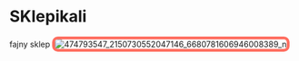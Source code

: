 # SKlepikali
fajny sklep
![474793547_2150730552047146_6680781606946008389_n](https://github.com/user-attachments/assets/596084ce-51c0-45c5-a2b7-7c3b5217e141)

<html lang="pl">
<head>
    <meta charset="UTF-8">
    <meta name="viewport" content="width=device-width, initial-scale=1.0">
    <title>Sklep - Lokalizacja</title>
    <style>
        @import url('https://fonts.googleapis.com/css2?family=Lobster&display=swap');
        
        body {
            display: flex;
            flex-direction: column;
            justify-content: center;
            align-items: center;
            height: 100vh;
            margin: 0;
            background-color: #fae3e3; /* Beżowo-różowe tło */
            background-image: url('walentynkowe-tlo.png'); /* Motyw serduszek */
            background-size: cover;
            background-position: center;
            text-align: center;
            font-family: 'Lobster', cursive;
        }
        .side-images {
            position: absolute;
            top: 0;
            bottom: 0;
            width: 150px;
            background-size: contain;
            background-repeat: no-repeat;
        }
        .left-side {
            left: 0;
            background-image: url('serduszka-lewe.png'); /* Obraz serduszek po lewej stronie */
        }
        .right-side {
            right: 0;
            background-image: url('serduszka-prawe.png'); /* Obraz serduszek po prawej stronie */
        }
         img {
            max-width: 90%;
            height: auto;
            border-radius: 10px;
            border: 5px solid #ff6f61; /* Czerwona ramka */
        }
      
        a {
            display: block;
            margin-top: 20px;
            font-size: 24px;
            text-decoration: none;
            color: #ff3b3b;
            font-weight: bold;
            background: #fff0f0;
            padding: 10px 20px;
            border-radius: 15px;
            box-shadow: 2px 2px 5px rgba(0, 0, 0, 0.2);
    font-size: 24px; /* Większy tekst linku */
    font-weight: bold; /* Pogrubienie */

        }
        a:hover {
            background: #ff6f61;
            color: white;
       .static-text {
            margin-top: 50px;
            font-size: 50px;
            color: #d10056;
            font-family: 'Lobster', cursive;
            font-weight: bold;
            text-shadow: 2px 2px 5px rgba(0, 0, 0, 0.2);
        }
    
    </style>
  
</head>
<body>
    <div class="side-images left-side"></div>
    <div class="side-images right-side"></div>
    <a href="https://www.google.com/maps/place//data=!4m2!3m1!1s0x473d2da806df8d8d:0xb6c8bb17d8b92786?sa=X&ved=1t:8290&ictx=111" target="_blank">Zobacz lokalizację sklepu</a>
   <div class="static-text">Twoja specjalna wiadomość walentynkowa!</div>
</body>
</html>
Z hasłem thoni alutec 10 % zniżk 
